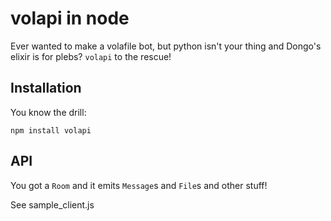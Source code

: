 volapi in node
===

Ever wanted to make a volafile bot, but python isn't your thing and Dongo's
elixir is for plebs?
`volapi` to the rescue!

Installation
---

You know the drill:

```shell
npm install volapi
```

API
---

You got a `Room` and it emits `Message`s and `File`s and other stuff!

See sample_client.js
